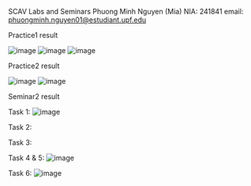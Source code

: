 SCAV Labs and Seminars
Phuong Minh Nguyen (Mia)
NIA: 241841
email: phuongminh.nguyen01@estudiant.upf.edu

Practice1 result

![image](https://github.com/Mia0311/SCAV/assets/92045687/923eb99e-3723-4c1c-8fb7-74ba6f9da174)
![image](https://github.com/Mia0311/SCAV/assets/92045687/00752b3a-0abd-45aa-b918-0483ec22ddd4)
![image](https://github.com/Mia0311/SCAV/assets/92045687/ad1fd7a8-8357-47b7-8392-e7a5e2f15e37)


Practice2 result

![image](https://github.com/Mia0311/SCAV/assets/92045687/8b83165e-39d3-4151-96b5-7a73994c269e)
![image](https://github.com/Mia0311/SCAV/assets/92045687/106412d7-caa8-4b53-a355-6111befb6fe6)

Seminar2 result

Task 1: ![image](https://github.com/Mia0311/SCAV/assets/92045687/38ad71b6-5f44-45f0-98d6-9beeb4985bd2)

Task 2:

Task 3:

Task 4 & 5: ![image](https://github.com/Mia0311/SCAV/assets/92045687/3b5f7905-e60e-486d-9e90-1ad0e60a70ac)

Task 6: ![image](https://github.com/Mia0311/SCAV/assets/92045687/67e0a38c-661f-4f7f-a3c7-e795893f6e5a)





